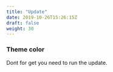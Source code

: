 ```yaml
---
title: "Update"
date: 2019-10-26T15:26:15Z
draft: false
weight: 30
---
```


### Theme color

Dont for get you need to run the update.

